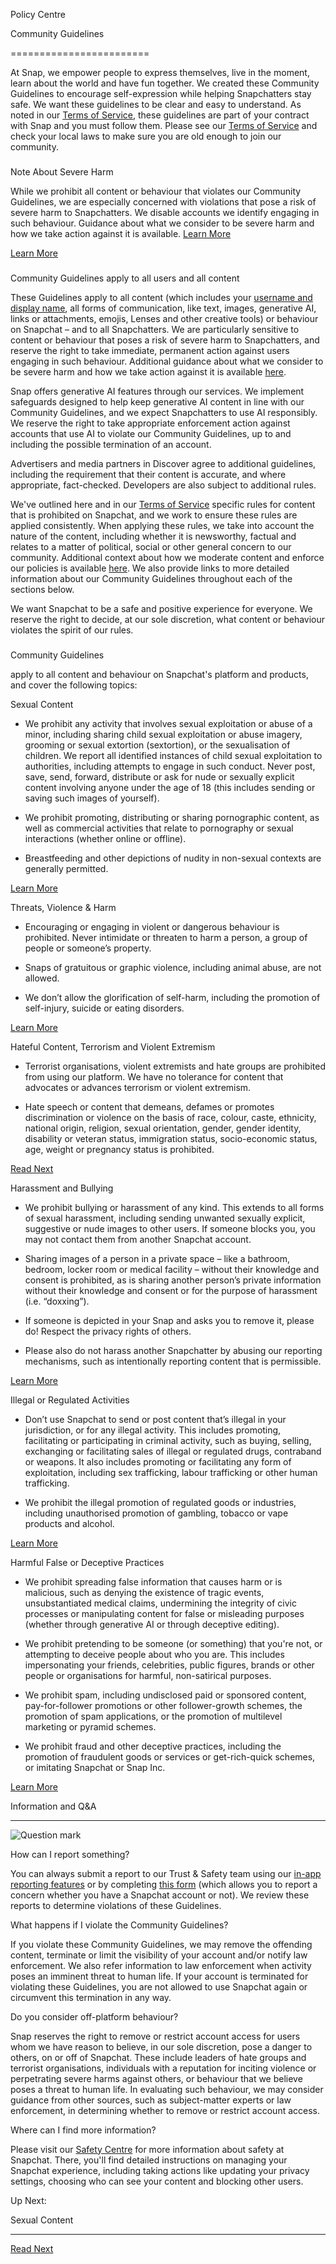 Policy Centre

Community Guidelines


========================

At Snap, we empower people to express themselves, live in the moment, learn about the world and have fun together. We created these Community Guidelines to encourage self-expression while helping Snapchatters stay safe. We want these guidelines to be clear and easy to understand. As noted in our [Terms of Service](https://www.snap.com/terms?lang=en-GB), these guidelines are part of your contract with Snap and you must follow them. Please see our [Terms of Service](https://www.snap.com/terms?lang=en-GB) and check your local laws to make sure you are old enough to join our community. 

  

### 

Note About Severe Harm

While we prohibit all content or behaviour that violates our Community Guidelines, we are especially concerned with violations that pose a risk of severe harm to Snapchatters. We disable accounts we identify engaging in such behaviour. Guidance about what we consider to be severe harm and how we take action against it is available. [Learn More](https://www.snap.com/privacy/transparency/community-guidelines/severe-harm?lang=en-GB)

  

[Learn More](https://www.snap.com/privacy/transparency/community-guidelines/severe-harm?lang=en-GB)

### 

Community Guidelines apply to all users and all content

These Guidelines apply to all content (which includes your [username and display name](https://www.snap.com/privacy/transparency/community-guidelines/usernames-and-displaynames?lang=en-US), all forms of communication, like text, images, generative AI, links or attachments, emojis, Lenses and other creative tools) or behaviour on Snapchat – and to all Snapchatters. We are particularly sensitive to content or behaviour that poses a risk of severe harm to Snapchatters, and reserve the right to take immediate, permanent action against users engaging in such behaviour. Additional guidance about what we consider to be severe harm and how we take action against it is available [here](https://www.snap.com/privacy/transparency/community-guidelines/severe-harm?lang=en-GB).

Snap offers generative AI features through our services. We implement safeguards designed to help keep generative AI content in line with our Community Guidelines, and we expect Snapchatters to use AI responsibly. We reserve the right to take appropriate enforcement action against accounts that use AI to violate our Community Guidelines, up to and including the possible termination of an account.

Advertisers and media partners in Discover agree to additional guidelines, including the requirement that their content is accurate, and where appropriate, fact-checked. Developers are also subject to additional rules.

We've outlined here and in our [Terms of Service](https://snap.com/en-US/terms?lang=en-US) specific rules for content that is prohibited on Snapchat, and we work to ensure these rules are applied consistently. When applying these rules, we take into account the nature of the content, including whether it is newsworthy, factual and relates to a matter of political, social or other general concern to our community. Additional context about how we moderate content and enforce our policies is available [here](https://www.snap.com/privacy/transparency/community-guidelines/moderation?lang=en-GB). We also provide links to more detailed information about our Community Guidelines throughout each of the sections below.

We want Snapchat to be a safe and positive experience for everyone. We reserve the right to decide, at our sole discretion, what content or behaviour violates the spirit of our rules.

### 

Community Guidelines

apply to all content and behaviour on Snapchat's platform and products, and cover the following topics:

Sexual Content

*   We prohibit any activity that involves sexual exploitation or abuse of a minor, including sharing child sexual exploitation or abuse imagery, grooming or sexual extortion (sextortion), or the sexualisation of children. We report all identified instances of child sexual exploitation to authorities, including attempts to engage in such conduct. Never post, save, send, forward, distribute or ask for nude or sexually explicit content involving anyone under the age of 18 (this includes sending or saving such images of yourself). 
    
*   We prohibit promoting, distributing or sharing pornographic content, as well as commercial activities that relate to pornography or sexual interactions (whether online or offline). 
    
*   Breastfeeding and other depictions of nudity in non-sexual contexts are generally permitted.
    

[Learn More](https://www.snap.com/policy/policy-community-guidelines/sexual-content?lang=en-GB)

Threats, Violence & Harm

*   Encouraging or engaging in violent or dangerous behaviour is prohibited. Never intimidate or threaten to harm a person, a group of people or someone’s property.
    
*   Snaps of gratuitous or graphic violence, including animal abuse, are not allowed.
    
*   We don’t allow the glorification of self-harm, including the promotion of self-injury, suicide or eating disorders.
    

[Learn More](https://www.snap.com/policy/policy-community-guidelines/threats-violence-harm?lang=en-GB)

Hateful Content, Terrorism and Violent Extremism

*   Terrorist organisations, violent extremists and hate groups are prohibited from using our platform. We have no tolerance for content that advocates or advances terrorism or violent extremism.
    
*   Hate speech or content that demeans, defames or promotes discrimination or violence on the basis of race, colour, caste, ethnicity, national origin, religion, sexual orientation, gender, gender identity, disability or veteran status, immigration status, socio-economic status, age, weight or pregnancy status is prohibited.
    

[Read Next](https://www.snap.com/policy/policy-community-guidelines/hateful-content-terrorism-violent-extremism?lang=en-GB)

Harassment and Bullying

*   We prohibit bullying or harassment of any kind. This extends to all forms of sexual harassment, including sending unwanted sexually explicit, suggestive or nude images to other users. If someone blocks you, you may not contact them from another Snapchat account.
    
*   Sharing images of a person in a private space – like a bathroom, bedroom, locker room or medical facility – without their knowledge and consent is prohibited, as is sharing another person’s private information without their knowledge and consent or for the purpose of harassment (i.e. “doxxing”).
    
*   If someone is depicted in your Snap and asks you to remove it, please do! Respect the privacy rights of others. 
    
*   Please also do not harass another Snapchatter by abusing our reporting mechanisms, such as intentionally reporting content that is permissible.
    

[Learn More](https://www.snap.com/policy/policy-community-guidelines/harassment-bullying?lang=en-GB)

Illegal or Regulated Activities

*   Don’t use Snapchat to send or post content that’s illegal in your jurisdiction, or for any illegal activity. This includes promoting, facilitating or participating in criminal activity, such as buying, selling, exchanging or facilitating sales of illegal or regulated drugs, contraband or weapons. It also includes promoting or facilitating any form of exploitation, including sex trafficking, labour trafficking or other human trafficking.
    
*   We prohibit the illegal promotion of regulated goods or industries, including unauthorised promotion of gambling, tobacco or vape products and alcohol.
    

[Learn More](https://www.snap.com/policy/policy-community-guidelines/illegal-regulated-activities?lang=en-GB)

Harmful False or Deceptive Practices

*   We prohibit spreading false information that causes harm or is malicious, such as denying the existence of tragic events, unsubstantiated medical claims, undermining the integrity of civic processes or manipulating content for false or misleading purposes (whether through generative AI or through deceptive editing).
    
*   We prohibit pretending to be someone (or something) that you're not, or attempting to deceive people about who you are. This includes impersonating your friends, celebrities, public figures, brands or other people or organisations for harmful, non-satirical purposes.
    
*   We prohibit spam, including undisclosed paid or sponsored content, pay-for-follower promotions or other follower-growth schemes, the promotion of spam applications, or the promotion of multilevel marketing or pyramid schemes.
    
*   We prohibit fraud and other deceptive practices, including the promotion of fraudulent goods or services or get-rich-quick schemes, or imitating Snapchat or Snap Inc.
    

[Learn More](https://www.snap.com/policy/policy-community-guidelines/harmful-false-deceptive-information?lang=en-GB)

Information and Q&A


-----------------------

![Question mark](https://images.ctfassets.net/kw9k15zxztrs/3bizuPhtBZxLcjZjxMvReB/daf2f2d22416a102ab73c9a2ef416477/community-guidelines_InfoQA.png?q=40&h=600)

How can I report something?

You can always submit a report to our Trust & Safety team using our [in-app reporting features](https://help.snapchat.com/hc/articles/7012399221652?utm_source=web&utm_medium=web_snap&utm_campaign=cg&lang=en-US) or by completing [this form](https://help.snapchat.com/hc/requests/new?utm_source=web&utm_medium=web_snap&utm_campaign=cg&lang=en-US) (which allows you to report a concern whether you have a Snapchat account or not). We review these reports to determine violations of these Guidelines.

What happens if I violate the Community Guidelines?

If you violate these Community Guidelines, we may remove the offending content, terminate or limit the visibility of your account and/or notify law enforcement. We also refer information to law enforcement when activity poses an imminent threat to human life. If your account is terminated for violating these Guidelines, you are not allowed to use Snapchat again or circumvent this termination in any way.

Do you consider off-platform behaviour?

Snap reserves the right to remove or restrict account access for users whom we have reason to believe, in our sole discretion, pose a danger to others, on or off of Snapchat. These include leaders of hate groups and terrorist organisations, individuals with a reputation for inciting violence or perpetrating severe harms against others, or behaviour that we believe poses a threat to human life. In evaluating such behaviour, we may consider guidance from other sources, such as subject-matter experts or law enforcement, in determining whether to remove or restrict account access.

Where can I find more information?

Please visit our [Safety Centre](https://www.snap.com/safety/safety-center?lang=en-GB) for more information about safety at Snapchat. There, you'll find detailed instructions on managing your Snapchat experience, including taking actions like updating your privacy settings, choosing who can see your content and blocking other users.

Up Next:

Sexual Content


------------------

[Read Next](https://www.snap.com/policy/policy-community-guidelines/sexual-content?lang=en-GB)